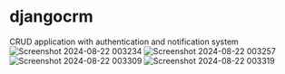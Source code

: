 # djangocrm
CRUD application with authentication and notification system
![Screenshot 2024-08-22 003234](https://github.com/user-attachments/assets/2089306e-3a15-41ed-b1ac-7530d87471c7)
![Screenshot 2024-08-22 003257](https://github.com/user-attachments/assets/aab4fc9f-124c-4544-bed1-bb5b78bbb5a8)
![Screenshot 2024-08-22 003309](https://github.com/user-attachments/assets/9f069975-6e2c-4238-afd1-4d9c603345d9)
![Screenshot 2024-08-22 003319](https://github.com/user-attachments/assets/24969e3a-0398-4f75-9a6e-64be4668f8de)

